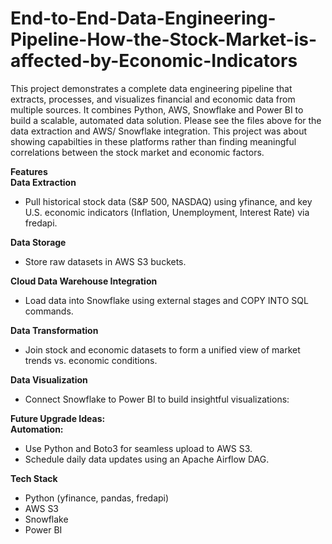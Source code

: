 # End-to-End-Data-Engineering-Pipeline-How-the-Stock-Market-is-affected-by-Economic-Indicators

<b2>This project demonstrates a complete data engineering pipeline that extracts, processes, and visualizes financial and economic data from multiple sources. It combines Python, AWS, Snowflake and Power BI to build a scalable, automated data solution. Please see the files above for the data extraction and AWS/ Snowflake integration. This project was about showing capabilties in these platforms rather than finding meaningful correlations between the stock market and economic factors.<b2>

**Features**\
**Data Extraction**
- Pull historical stock data (S&P 500, NASDAQ) using yfinance, and key U.S. economic indicators (Inflation, Unemployment, Interest Rate) via fredapi.

**Data Storage**
- Store raw datasets in AWS S3 buckets.

**Cloud Data Warehouse Integration**
- Load data into Snowflake using external stages and COPY INTO SQL commands.

**Data Transformation**
- Join stock and economic datasets to form a unified view of market trends vs. economic conditions.

**Data Visualization**
- Connect Snowflake to Power BI to build insightful visualizations:

**Future Upgrade Ideas:**\
**Automation:**
- Use Python and Boto3 for seamless upload to AWS S3.
- Schedule daily data updates using an Apache Airflow DAG.

**Tech Stack**
- Python (yfinance, pandas, fredapi)
- AWS S3
- Snowflake
- Power BI
